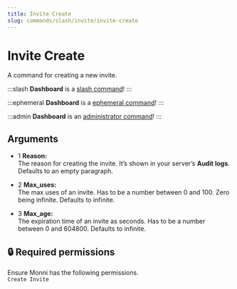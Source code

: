```yaml
---
title: Invite Create
slug: commands/slash/invite/invite-create
---
```

# Invite Create

A command for creating a new invite.

:::slash
**Dashboard** is a [slash command](/commands/info/slash/)!
:::

:::ephemeral
**Dashboard** is a [ephemeral command](/commands/info/ephemeral)!
:::

:::admin
**Dashboard** is an [administrator command](/commands/info/admin)!
:::

## Arguments

- 1 **Reason:**  
    The reason for creating the invite. It’s shown in your server’s **Audit logs**. Defaults to an empty paragraph.
    
- 2 **Max_uses:**  
    The max uses of an invite. Has to be a number between 0 and 100. Zero being infinite. Defaults to infinite.
    
- 3 **Max_age:**  
    The expiration time of an invite as seconds. Has to be a number between 0 and 604800. Defaults to infinite.
    

## 🔒 Required permissions

Ensure Monni has the following permissions.  
`Create Invite`